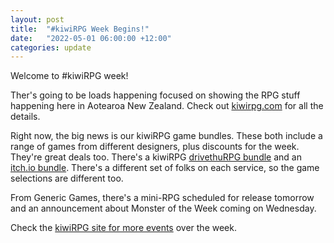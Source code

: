 ```yaml
---
layout: post
title:  "#kiwiRPG Week Begins!"
date:   "2022-05-01 06:00:00 +12:00"
categories: update
---
```

Welcome to #kiwiRPG week!

Ther's going to be loads happening focused on showing the RPG stuff happening here in Aotearoa New Zealand. Check out [kiwirpg.com](https://www.kiwirpg.com/) for all the details.

Right now, the big news is our kiwiRPG game bundles. These both include a range of games from different designers, plus discounts for the week. They're great deals too. 
There's a kiwiRPG [drivethuRPG bundle](https://www.drivethrurpg.com/product/390982/KiwiRPG-Week-2022-BUNDLE) and an [itch.io bundle](https://itch.io/b/1356/kiwirpg-week-bundle-2022). There's a different set of folks on each service, so the game selections are different too.

From Generic Games, there's a mini-RPG scheduled for release tomorrow and an announcement about Monster of the Week coming on Wednesday. 

Check the [kiwiRPG site for more events](https://www.kiwirpg.com/info/) over the week.